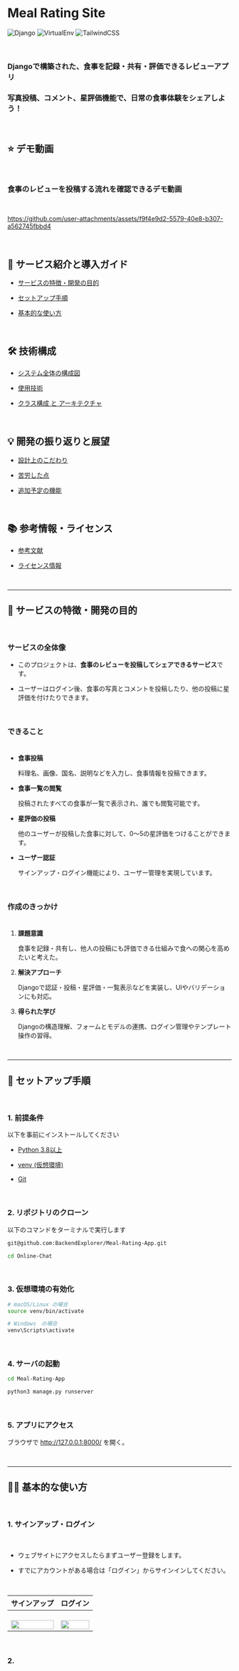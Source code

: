 # Meal Rating Site 

![Django](https://img.shields.io/badge/Framework-Django-green)
![VirtualEnv](https://img.shields.io/badge/Environment-virtualenv-yellow?logo=python&logoColor=white)
![TailwindCSS](https://img.shields.io/badge/Style-Tailwind_CSS-38B2AC?logo=tailwindcss&logoColor=white)


<br>

### Djangoで構築された、食事を記録・共有・評価できるレビューアプリ
### 写真投稿、コメント、星評価機能で、日常の食事体験をシェアしよう！

<br>

## ⭐ デモ動画

<br>

### 食事のレビューを投稿する流れを確認できるデモ動画

<br>

https://github.com/user-attachments/assets/f9f4e9d2-5579-40e8-b307-a562745fbbd4

<br>

## **📝 サービス紹介と導入ガイド**

- [サービスの特徴・開発の目的](#サービスの特徴・開発の目的)

- [セットアップ手順](#セットアップ手順)

- [基本的な使い方](#基本的な使い方)

<br>

## **🛠️ 技術構成**

- [システム全体の構成図](#システム全体の構成図)

- [使用技術](#使用技術)

- [クラス構成 と アーキテクチャ](#クラス構成とアーキテクチャ)

<br>

## **💡 開発の振り返りと展望**

- [設計上のこだわり](#設計上のこだわり)

- [苦労した点](#苦労した点)

- [追加予定の機能](#追加予定の機能)

<br>

## **📚 参考情報・ライセンス**

- [参考文献](#参考文献)

- [ライセンス情報](#ライセンス情報)

<br>

---

## <a id="サービスの特徴・開発の目的"></a> 📝 サービスの特徴・開発の目的

<br>

###  サービスの全体像

- このプロジェクトは、**食事のレビューを投稿してシェアできるサービス**です。

- ユーザーはログイン後、食事の写真とコメントを投稿したり、他の投稿に星評価を付けたりできます。


<br>

###  できること

<div style="height:8px;"></div>

- **食事投稿**  

  料理名、画像、国名、説明などを入力し、食事情報を投稿できます。

- **食事一覧の閲覧**
  
  投稿されたすべての食事が一覧で表示され、誰でも閲覧可能です。

- **星評価の投稿**  

  他のユーザーが投稿した食事に対して、0〜5の星評価をつけることができます。

- **ユーザー認証**

  サインアップ・ログイン機能により、ユーザー管理を実現しています。


<br>


###  作成のきっかけ

<div style="height:8px;"></div>

1. **課題意識**

   食事を記録・共有し、他人の投稿にも評価できる仕組みで食への関心を高めたいと考えた。
   
3. **解決アプローチ**

   Djangoで認証・投稿・星評価・一覧表示などを実装し、UIやバリデーションにも対応。
  
3. **得られた学び**

   Djangoの構造理解、フォームとモデルの連携、ログイン管理やテンプレート操作の習得。

<br>

---

## <a id="セットアップ手順"></a> 🚀 セットアップ手順

<br>

### 1. 前提条件

以下を事前にインストールしてください

- [Python 3.8以上](https://www.python.org/downloads/)

- [venv (仮想環境)]( https://docs.python.org/ja/3/library/venv.html)

- [Git](https://git-scm.com/)

  
<br>

### 2. リポジトリのクローン

以下のコマンドをターミナルで実行します

```bash
git@github.com:BackendExplorer/Meal-Rating-App.git
```
```bash
cd Online-Chat
```

<br>

### 3. 仮想環境の有効化

```bash
# macOS/Linux の場合
source venv/bin/activate
```

```bash
# Windows　の場合
venv\Scripts\activate
```

<br>

### 4. サーバの起動

```bash
cd Meal-Rating-App
```

```bash
python3 manage.py runserver
```

<br>

### 5. アプリにアクセス

ブラウザで http://127.0.0.1:8000/ を開く。

<br>

---

## <a id="基本的な使い方"></a>🧑‍💻 基本的な使い方

<br>

### 1. サインアップ・ログイン

<br>

<ul>
  <li>
    <p>ウェブサイトにアクセスしたらまずユーザー登録をします。</p>
  </li>
  <li>
    <p>すでにアカウントがある場合は「ログイン」からサインインしてください。</p>
  </li>
</ul>

<br>

| サインアップ | ログイン |
|:-------:|:--------:|
|<br><img src="https://github.com/user-attachments/assets/581f936f-70e1-433f-b8cc-b34aad77120b" width="100%" /> |<br><img src="https://github.com/user-attachments/assets/66f40d21-972a-44d5-899c-f1d119341a9c" width="100%" /> |

<br>

### 2.
